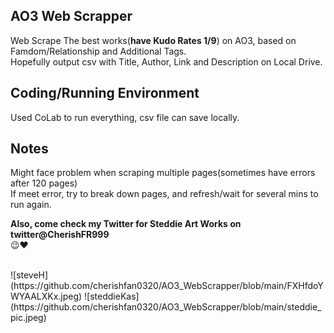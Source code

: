 ## AO3 Web Scrapper
Web Scrape The best works(**have Kudo Rates 1/9**) on AO3, based on Famdom/Relationship and Additional Tags.  <br />
Hopefully output csv with Title, Author, Link and Description on Local Drive. <br />

## Coding/Running Environment
Used CoLab to run everything, csv file can save locally. <br />

## Notes
Might face problem when scraping multiple pages(sometimes have errors after 120 pages) <br />
If meet error, try to break down pages, and refresh/wait for several mins to run again. <br />

**Also, come check my Twitter for Steddie Art Works on twitter@CherishFR999** <br />
😉❤️ <br />

 <br />
![steveH](https://github.com/cherishfan0320/AO3_WebScrapper/blob/main/FXHfdoYWYAALXKx.jpeg)
![steddieKas](https://github.com/cherishfan0320/AO3_WebScrapper/blob/main/steddie_pic.jpeg)
